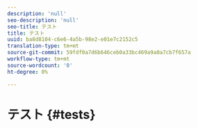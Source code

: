 ```yaml
---
description: 'null'
seo-description: 'null'
seo-title: テスト
title: テスト
uuid: ba8d8104-c6e6-4a5b-98e2-e01e7c2152c5
translation-type: tm+mt
source-git-commit: 59fdf0a7d6b646ceb0a33bc469a9a0a7cb7f657a
workflow-type: tm+mt
source-wordcount: '0'
ht-degree: 0%

---
```



# テスト {#tests}

